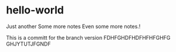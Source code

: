 # hello-world
Just another
Some more notes
Even some more notes.!

This is a committ for the branch version
FDHFGHDFHDFHFHFGHFG
GHJYTUTJFGNDF
